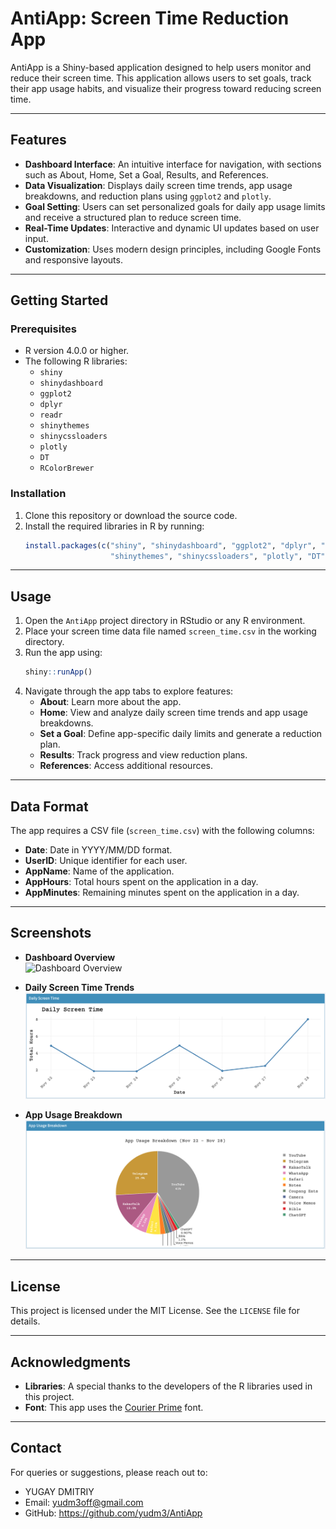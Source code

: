 
# AntiApp: Screen Time Reduction App

AntiApp is a Shiny-based application designed to help users monitor and reduce their screen time. This application allows users to set goals, track their app usage habits, and visualize their progress toward reducing screen time.

---

## Features

- **Dashboard Interface**: An intuitive interface for navigation, with sections such as About, Home, Set a Goal, Results, and References.
- **Data Visualization**: Displays daily screen time trends, app usage breakdowns, and reduction plans using `ggplot2` and `plotly`.
- **Goal Setting**: Users can set personalized goals for daily app usage limits and receive a structured plan to reduce screen time.
- **Real-Time Updates**: Interactive and dynamic UI updates based on user input.
- **Customization**: Uses modern design principles, including Google Fonts and responsive layouts.

---

## Getting Started

### Prerequisites

- R version 4.0.0 or higher.
- The following R libraries:
  - `shiny`
  - `shinydashboard`
  - `ggplot2`
  - `dplyr`
  - `readr`
  - `shinythemes`
  - `shinycssloaders`
  - `plotly`
  - `DT`
  - `RColorBrewer`

### Installation

1. Clone this repository or download the source code.
2. Install the required libraries in R by running:
   ```R
   install.packages(c("shiny", "shinydashboard", "ggplot2", "dplyr", "readr",
                      "shinythemes", "shinycssloaders", "plotly", "DT", "RColorBrewer"))
   ```

---

## Usage

1. Open the `AntiApp` project directory in RStudio or any R environment.
2. Place your screen time data file named `screen_time.csv` in the working directory.
3. Run the app using:
   ```R
   shiny::runApp()
   ```
4. Navigate through the app tabs to explore features:
   - **About**: Learn more about the app.
   - **Home**: View and analyze daily screen time trends and app usage breakdowns.
   - **Set a Goal**: Define app-specific daily limits and generate a reduction plan.
   - **Results**: Track progress and view reduction plans.
   - **References**: Access additional resources.

---

## Data Format

The app requires a CSV file (`screen_time.csv`) with the following columns:
- **Date**: Date in YYYY/MM/DD format.
- **UserID**: Unique identifier for each user.
- **AppName**: Name of the application.
- **AppHours**: Total hours spent on the application in a day.
- **AppMinutes**: Remaining minutes spent on the application in a day.

---

## Screenshots

- **Dashboard Overview**  
  ![Dashboard Overview](./screenshots/dashboard.png)

- **Daily Screen Time Trends**  
  ![Daily Screen Time Trends](./screenshots/daily_screen_time.png)

- **App Usage Breakdown**  
  ![App Usage Breakdown](./screenshots/app_usage.png)

---

## License

This project is licensed under the MIT License. See the `LICENSE` file for details.

---

## Acknowledgments

- **Libraries**: A special thanks to the developers of the R libraries used in this project.
- **Font**: This app uses the [Courier Prime](https://fonts.google.com/specimen/Courier+Prime) font.

---

## Contact

For queries or suggestions, please reach out to:
- YUGAY DMITRIY
- Email: yudm3off@gmail.com
- GitHub: https://github.com/yudm3/AntiApp

